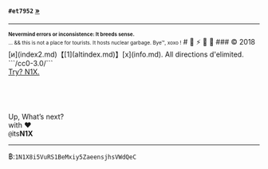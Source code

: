 #### `#et7952` [»](index0.md) 
<hr><font size='1'><b>Nevermind errors or inconsistence: It breeds sense.</b><br>... && this is not a place for tourists. It hosts nuclear garbage. Bye™, xoxo !</font>
# 🚀  ⚡️  🔏  📴
### © 2018 [и](index2.md)【[1](altindex.md)】[x](info.md).    
All directions d'elimited. ```/cc0-3.0/```
<br>
<span><a href="https://twitter.com/itsn1x" class="twitter-follow-button" data-show-count="true" data-show-screen-name="false">Try? N1X.</a><script async src="//platform.twitter.com/widgets.js" charset="utf-8"></script></span>
<html><header><meta name="keywords" content="N1X, itsN1X, nikhil, xenon, XE, 921, 110043, 632014, 843264128" ><meta name="description" content="N1X"><meta name="description" content="itsN1X"></header><body><br>Up, What’s next?<br>with ♥️<br> <code>@</code>its<strong>N1X</strong><hr>฿:<code>1N1X8i5VuRS1BeMxiy5ZaeensjhsVWdQeC</code></body></html>
